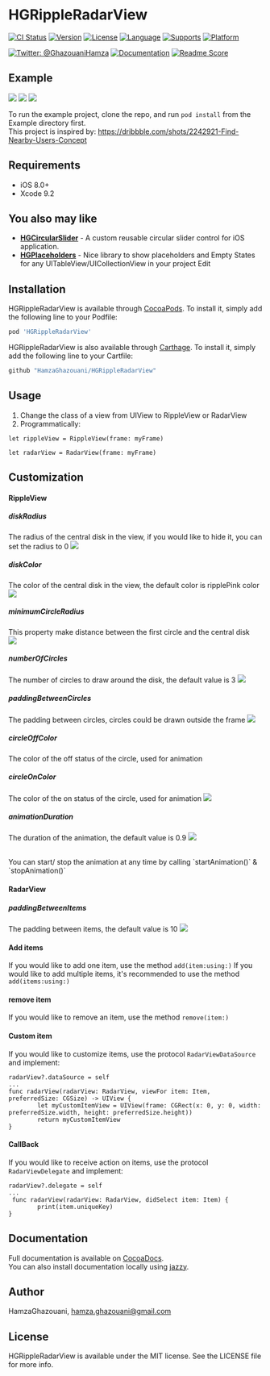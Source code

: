 # HGRippleRadarView

[![CI Status](http://img.shields.io/travis/HamzaGhazouani/HGRippleRadarView.svg?style=flat)](https://travis-ci.org/HamzaGhazouani/HGRippleRadarView)
[![Version](https://img.shields.io/cocoapods/v/HGRippleRadarView.svg?style=flat)](http://cocoapods.org/pods/HGRippleRadarView)
[![License](https://img.shields.io/cocoapods/l/HGRippleRadarView.svg?style=flat)](http://cocoapods.org/pods/HGRippleRadarView)
[![Language](https://img.shields.io/badge/language-Swift-orange.svg?style=flat)]()
[![Supports](https://img.shields.io/badge/supports-CocoaPods%20%7C%20Carthage-green.svg?style=flat)]()
[![Platform](https://img.shields.io/cocoapods/p/HGRippleRadarView.svg?style=flat)](http://cocoapods.org/pods/HGRippleRadarView)
<br />

[![Twitter: @GhazouaniHamza](https://img.shields.io/badge/contact-@GhazouaniHamza-blue.svg?style=flat)](https://twitter.com/GhazouaniHamza)
[![Documentation](https://img.shields.io/badge/Documentation-available-0D2D54.svg)](https://hamzaghazouani.github.io/HGRippleRadarView/)
[![Readme Score](http://readme-score-api.herokuapp.com/score.svg?url=https://github.com/hamzaghazouani/hgrippleradarview)](http://clayallsopp.github.io/readme-score?url=https://github.com/hamzaghazouani/hgrippleradarview)

## Example

![](/Screenshots/radar_example_1.gif) ![](/Screenshots/radar_example_2.gif) ![](/Screenshots/ripple_example.gif)

To run the example project, clone the repo, and run `pod install` from the Example directory first.
<br />
This project is inspired by: https://dribbble.com/shots/2242921-Find-Nearby-Users-Concept

## Requirements
- iOS 8.0+
- Xcode 9.2

## You also may like
* **[HGCircularSlider](https://github.com/HamzaGhazouani/HGCircularSlider)** - A custom reusable circular slider control for iOS application.
* **[HGPlaceholders](https://github.com/HamzaGhazouani/HGPlaceholders)** - Nice library to show placeholders and Empty States for any UITableView/UICollectionView in your project Edit


## Installation

HGRippleRadarView is available through [CocoaPods](http://cocoapods.org). To install
it, simply add the following line to your Podfile:

```ruby
pod 'HGRippleRadarView'
```

HGRippleRadarView is also available through [Carthage](https://github.com/Carthage/Carthage). To install
it, simply add the following line to your Cartfile:


``` ruby
github "HamzaGhazouani/HGRippleRadarView"
```

## Usage

1. Change the class of a view from UIView to RippleView or RadarView
2. Programmatically:

```
let rippleView = RippleView(frame: myFrame)

```

```
let radarView = RadarView(frame: myFrame)

```

## Customization 

#### RippleView 

##### diskRadius
The radius of the central disk in the view, if you would like to hide it, you can set the radius to 0
![](/Screenshots/diskRadius.gif)

##### diskColor
The color of the central disk in the view, the default color is ripplePink color
![](/Screenshots/diskColor.gif)

##### minimumCircleRadius
This property make distance between the first circle and the central disk  
![](/Screenshots/minimumCircleRadius.gif)

##### numberOfCircles
The number of circles to draw around the disk, the default value is 3
![](/Screenshots/numberOfCircles.gif)

##### paddingBetweenCircles
The padding between circles, circles could be drawn outside the frame 
![](/Screenshots/paddingBetweenCircles.gif)

##### circleOffColor
The color of the off status of the circle, used for animation
##### circleOnColor
The color of the on status of the circle, used for animation
![](/Screenshots/OffOnColors.gif)

##### animationDuration
The duration of the animation, the default value is 0.9
![](/Screenshots/animationDuration.gif)

<br />
You can start/ stop the animation at any time by calling `startAnimation()` & `stopAnimation()`

#### RadarView 

##### paddingBetweenItems
The padding between items, the default value is 10
![](/Screenshots/paddingBetweenItems.gif)

#### Add items 
If you would like to add one item, use the method `add(item:using:)`
If you would like to add multiple items, it's recommended to use the method `add(items:using:)`

#### remove item 
If you would like to remove an item, use the method `remove(item:)`

#### Custom item 
If you would like to customize items, use the protocol `RadarViewDataSource` and implement: 


```
radarView?.dataSource = self 
...
func radarView(radarView: RadarView, viewFor item: Item, preferredSize: CGSize) -> UIView {
        let myCustomItemView = UIView(frame: CGRect(x: 0, y: 0, width: preferredSize.width, height: preferredSize.height))
        return myCustomItemView
}
```

#### CallBack
If you would like to receive action on items, use the protocol `RadarViewDelegate` and implement: 
```
radarView?.delegate = self 
...
 func radarView(radarView: RadarView, didSelect item: Item) {
        print(item.uniqueKey)
}
```


## Documentation
Full documentation is available on [CocoaDocs](http://cocoadocs.org/docsets/HGRippleRadarView/).<br/>
You can also install documentation locally using [jazzy](https://github.com/realm/jazzy).


## Author

HamzaGhazouani, hamza.ghazouani@gmail.com

## License

HGRippleRadarView is available under the MIT license. See the LICENSE file for more info.
